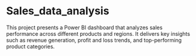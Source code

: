 # Sales_data_analysis
This project presents a Power BI dashboard that analyzes sales performance across different products and regions. It delivers key insights such as revenue generation, profit and loss trends, and top-performing product categories.
